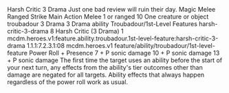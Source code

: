 <ability>
  <name>Harsh Critic</name>
  <cost>3 Drama</cost>
  <flavor>Just one bad review will ruin their day.</flavor>
  <keywords>
    <keyword>Magic</keyword>
    <keyword>Melee</keyword>
    <keyword>Ranged</keyword>
    <keyword>Strike</keyword>
  </keywords>
  <type>Main Action</type>
  <distance>Melee 1 or ranged 10</distance>
  <target>One creature or object</target>
  <metadata>
    <class>troubadour</class>
    <cost>3 Drama</cost>
    <cost_amount>3</cost_amount>
    <cost_resource>Drama</cost_resource>
    <feature_type>ability</feature_type>
    <file_dpath>Troubadour/1st-Level Features</file_dpath>
    <item_id>harsh-critic-3-drama</item_id>
    <item_index>8</item_index>
    <item_name>Harsh Critic (3 Drama)</item_name>
    <level>1</level>
    <scc>mcdm.heroes.v1:feature.ability.troubadour.1st-level-feature:harsh-critic-3-drama</scc>
    <scdc>1.1.1:7.2.3.1:08</scdc>
    <source>mcdm.heroes.v1</source>
    <type>feature/ability/troubadour/1st-level-feature</type>
  </metadata>
  <effects>
    <effect type="roll">
      <roll>Power Roll + Presence</roll>
      <t1>7 + P sonic damage</t1>
      <t2>10 + P sonic damage</t2>
      <t3>13 + P sonic damage</t3>
    </effect>
    <effect type="mundane">The first time the target uses an ability before the start of your next turn, any effects from the ability&apos;s tier outcomes other than damage are negated for all targets. Ability effects that always happen regardless of the power roll work as usual.</effect>
  </effects>
</ability>
